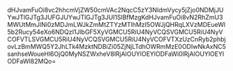 dHJvamFuOi8vc2hhcmVjZW50cmVAc2NqcC5zY3NldmVycy5jZjo0NDMjJUYwJTlGJTg3JUFGJUYwJTlGJTg3JUI1SlBfMzgKdHJvamFuOi8vN2RhZmU3MWUtMmJlNi0zMDJmLWJkZmMtZTYzMTlhMzI5OWJjQHRqLXVzMDEueWl5b2Rucy54eXo6NDQzI1JlbGF5XyVGMCU5RiU4NyVCQSVGMCU5RiU4NyVCOFVTLSVGMCU5RiU4NyVCQSVGMCU5RiU4NyVCOFVTXzUzCnRyb2phbjovLzBmMWQ5Y2JhLTk4MzktNDBiZi05ZjNjLTdhOWRmMzE0ODIwNkAxNC5sanhseWoueHl6OjQ0MyNSZWxheV8lRjAlOUYlOEYlODFaWi0lRjAlOUYlOEYlODFaWl82MQo=
